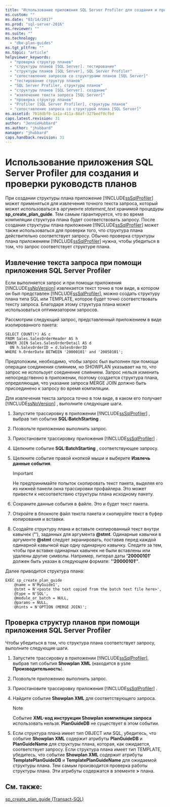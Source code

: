 ```yaml
---
title: "Использование приложения SQL Server Profiler для создания и проверки руководств планов | Microsoft Docs"
ms.custom: ""
ms.date: "03/14/2017"
ms.prod: "sql-server-2016"
ms.reviewer: ""
ms.suite: ""
ms.technology: 
  - "dbe-plan-guides"
ms.tgt_pltfrm: ""
ms.topic: "article"
helpviewer_keywords: 
  - "проверка структур планов"
  - "структуры планов [SQL Server]. тестирование"
  - "структуры планов [SQL Server], SQL Server Profiler"
  - "сопоставление запросов со структурами планов [SQL Server]"
  - "тестирование структур планов"
  - "SQL Server Profiler, структуры планов"
  - "структуры планов [SQL Server]. создание"
  - "извлечение текста запроса [SQL Server]"
  - "проверка структур планов"
  - "Profiler [SQL Server Profiler], структуры планов"
  - "сопоставление запроса со структурой плана [SQL Server]"
ms.assetid: 7018dbf0-1a1a-411a-88af-327bedf9cfbd
caps.latest.revision: 31
author: "JennieHubbard"
ms.author: "jhubbard"
manager: "jhubbard"
caps.handback.revision: 31
---
```

# Использование приложения SQL Server Profiler для создания и проверки руководств планов
  При создании структуры плана приложение [!INCLUDE[ssSqlProfiler](../../includes/sssqlprofiler-md.md)] может применяться для извлечения точного текста запроса, который может использоваться в аргументе *statement_text* хранимой процедуры **sp_create_plan_guide**. Тем самым гарантируется, что во время компиляции структура плана будет соответствовать запросу. После создания структуры плана приложение [!INCLUDE[ssSqlProfiler](../../includes/sssqlprofiler-md.md)] может также использоваться для проверки того, что структура плана действительно соответствует запросу. Обычно проверка структуры плана приложением [!INCLUDE[ssSqlProfiler](../../includes/sssqlprofiler-md.md)] нужна, чтобы убедиться в том, что запрос соответствует структуре плана.  
  
## Извлечение текста запроса при помощи приложения SQL Server Profiler  
 Если выполняется запрос и при помощи приложения [!INCLUDE[ssNoVersion](../../includes/ssnoversion-md.md)] извлекается текст точно в том виде, в котором он был представлен [!INCLUDE[ssSqlProfiler](../../includes/sssqlprofiler-md.md)], можно создать структуру плана типа SQL или TEMPLATE, которое будет точно соответствовать тексту запроса. Благодаря этому структура плана может использоваться оптимизатором запросов.  
  
 Рассмотрим следующий запрос, представленный приложением в виде изолированного пакета:  
  
```  
SELECT COUNT(*) AS c  
FROM Sales.SalesOrderHeader AS h  
INNER JOIN Sales.SalesOrderDetail AS d  
  ON h.SalesOrderID = d.SalesOrderID  
WHERE h.OrderDate BETWEEN '20000101' and '20050101';  
```  
  
 Предположим, необходимо, чтобы запрос был выполнен при помощи операции соединения слиянием, но SHOWPLAN указывает на то, что запрос не использует соединение слиянием. Запрос нельзя изменить непосредственно в приложении, поэтому создается структура плана, определяющая, что указание запроса MERGE JOIN должно быть присоединено к запросу во время компиляции.  
  
 Для извлечения текста запроса точно в том виде, в каком его получает [!INCLUDE[ssNoVersion](../../includes/ssnoversion-md.md)] , выполните следующие шаги.  
  
1.  Запустите трассировку в приложении [!INCLUDE[ssSqlProfiler](../../includes/sssqlprofiler-md.md)] , выбрав тип события **SQL:BatchStarting** .  
  
2.  Позвольте приложению выполнить запрос.  
  
3.  Приостановите трассировку приложения [!INCLUDE[ssSqlProfiler](../../includes/sssqlprofiler-md.md)] .  
  
4.  Щелкните событие **SQL:BatchStarting** , соответствующее запросу.  
  
5.  Щелкните событие правой кнопкой мыши и выберите **Извлечь данные события**.  
  
    > [!IMPORTANT]  
    >  Не предпринимайте попыток скопировать текст пакета, выделяя его из нижней панели окна трассировки профайлера. Это может привести к несоответствию структуры плана исходному пакету.  
  
6.  Сохраните данные события в файле. Это и будет текст пакета.  
  
7.  Откройте в блокноте файл текста пакета и скопируйте текст в буфер копирования и вставки.  
  
8.  Создайте структуру плана и вставьте скопированный текст внутри кавычек (**''**), заданных для аргумента **@stmt**. Одинарные кавычки в аргументе **@stmt** следует экранировать, поставив перед каждой одинарной кавычкой еще одну одинарную кавычку. Следите за тем, чтобы при вставке одинарных кавычек не были вставлены или удалены другие символы. Например, литерал даты **'**20000101**'** должен быть указан в следующем формате: **''**20000101**''**.  
  
 Далее приводится структура плана:  
  
```  
EXEC sp_create_plan_guide   
    @name = N'MyGuide1',  
    @stmt = N'<paste the text copied from the batch text file here>',  
    @type = N'SQL',  
    @module_or_batch = NULL,  
    @params = NULL,  
    @hints = N'OPTION (MERGE JOIN)';  
```  
  
## Проверка структур планов при помощи приложения SQL Server Profiler  
 Чтобы убедиться в том, что структура плана соответствует запросу, выполните следующие шаги.  
  
1.  Запустите трассировку в приложении [!INCLUDE[ssSqlProfiler](../../includes/sssqlprofiler-md.md)], выбрав тип события **Showplan XML** (находится в узле **Производительность**).  
  
2.  Позвольте приложению выполнить запрос.  
  
3.  Приостановите трассировку приложения [!INCLUDE[ssSqlProfiler](../../includes/sssqlprofiler-md.md)] .  
  
4.  Найдите событие **Showplan XML** для соответствующего запроса.  
  
    > [!NOTE]  
    >  Событие **XML-код инструкции Showplan компиляции запроса** использовать нельзя. **PlanGuideDB** не существует в этом событии.  
  
5.  Если структура плана имеет тип OBJECT или SQL, убедитесь, что событие **Showplan XML** содержит атрибуты **PlanGuideDB** и **PlanGuideName** для структуры плана, которая, как ожидается, соответствует запросу. Если структура плана имеет тип TEMPLATE, убедитесь, что событие **Showplan XML** содержит атрибуты **TemplatePlanGuideDB** и **TemplatePlanGuideName** для ожидаемой структуры плана. Тем самым производится проверка работы структуры плана. Эти атрибуты содержатся в элементе **<StmtSimple>\>** плана.  
  
## См. также:  
 [sp_create_plan_guide (Transact-SQL)](../../relational-databases/system-stored-procedures/sp-create-plan-guide-transact-sql.md)  
  
  